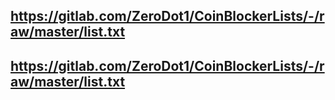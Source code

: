 ## https://gitlab.com/ZeroDot1/CoinBlockerLists/-/raw/master/list.txt
## https://gitlab.com/ZeroDot1/CoinBlockerLists/-/raw/master/list.txt
